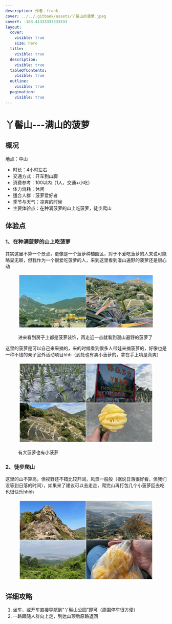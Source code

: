 ```yaml
---
description: 作者：frank
cover: ../../.gitbook/assets/丫髻山的菠萝.jpeg
coverY: -183.41333333333333
layout:
  cover:
    visible: true
    size: hero
  title:
    visible: true
  description:
    visible: true
  tableOfContents:
    visible: true
  outline:
    visible: true
  pagination:
    visible: true
---
```


# 丫髻山---满山的菠萝

## 概况

地点：中山

* 时长：4小时左右
* 交通方式：开车到山脚
* 消费参考：100以内（1人，交通+小吃）
* 体力消耗：休闲
* 适合人群：菠萝爱好者
* 季节与天气：凉爽的时候
* 主要体验点：在种满菠萝的山上吃菠萝，徒步爬山

## 体验点

### 1、在种满菠萝的山上吃菠萝

其实这里不算一个景点，更像是一个菠萝种植园区，对于不爱吃菠萝的人来说可能略显无聊，但我作为一个很爱吃菠萝的人，来到这里看到漫山遍野的菠萝还是很心动

<figure><img src="../../.gitbook/assets/丫髻山1.jpg" alt=""><figcaption><p>进来看到房子上都是菠萝装饰，再走近一点就看到漫山遍野的菠萝了</p></figcaption></figure>

这里的菠萝是可以自己来采摘的，来的时候看到很多人带娃来摘菠萝的，好像也是一种不错的亲子室外活动项目hhh（到处也有卖小菠萝的，拿在手上啃是真爽）

<figure><img src="../../.gitbook/assets/丫髻山2.jpg" alt=""><figcaption><p>有大菠萝也有小菠萝</p></figcaption></figure>

### 2、徒步爬山

这里的山不算高，但视野还不错比较开阔，风景一般般（据说日落很好看，但我们没等到日落的时间），如果来了建议可以去走走，爬完山再打包几个小菠萝回去吃也很快乐hhhh

<figure><img src="../../.gitbook/assets/丫髻山3.jpg" alt=""><figcaption></figcaption></figure>

## 详细攻略

1. 坐车、或开车直接导航到“丫髻山公园”即可（周围停车很方便）
2. 一路跟随人群向上走，到达山顶后原路返回
